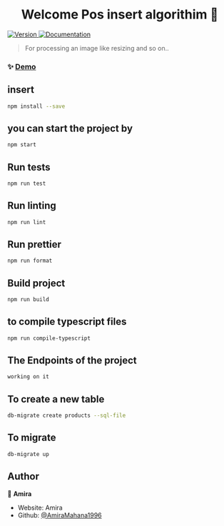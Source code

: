 <h1 align="center">Welcome Pos insert algorithim   👋</h1>
<p>
  <a href="https://www.npmjs.com/package/processing Image" target="_blank">
    <img alt="Version" src="https://img.shields.io/npm/v/processing Image.svg">
  </a>
  <a href="http://localhost:3000/api/images?filename=hn&width=200&height=88" target="_blank">
    <img alt="Documentation" src="https://img.shields.io/badge/documentation-yes-brightgreen.svg" />
  </a>
</p>

> For processing an image like resizing and so on..

### ✨ [Demo](localhost:3000)

## insert

```sh
npm install --save
```

## you can start the project by

```sh
npm start
```

## Run tests

```sh
npm run test
```

## Run linting

```sh
npm run lint
```

## Run prettier

```sh
npm run format
```

## Build project

```sh
npm run build
```

## to compile typescript files

```sh
npm run compile-typescript
```

## The Endpoints of the project

```sh
working on it
```

## To create a new table

```sh
db-migrate create products --sql-file
```

## To migrate

```sh
db-migrate up
```

## Author

👤 **Amira**

- Website: Amira
- Github: [@AmiraMahana1996](https://github.com/AmiraMahana1996)

